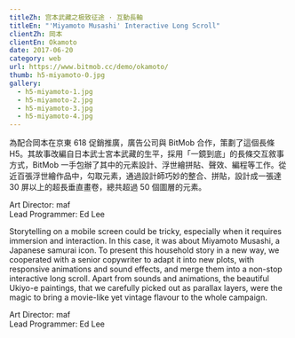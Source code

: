 ```yaml
---
titleZh: 宫本武藏之极致征途 · 互動長軸
titleEn: "'Miyamoto Musashi' Interactive Long Scroll"
clientZh: 岡本
clientEn: Okamoto
date: 2017-06-20
category: web
url: https://www.bitmob.cc/demo/okamoto/
thumb: h5-miyamoto-0.jpg
gallery:
  - h5-miyamoto-1.jpg
  - h5-miyamoto-2.jpg
  - h5-miyamoto-3.jpg
  - h5-miyamoto-4.jpg
---
```


為配合岡本在京東 618 促銷推廣，廣告公司與 BitMob 合作，策劃了這個長條 H5。其故事改編自日本武士宮本武藏的生平，採用「一鏡到底」的長條交互敘事方式，BitMob 一手包辦了其中的元素設計、浮世繪拼貼、聲效、編程等工作。從近百張浮世繪作品中，勾取元素，通過設計師巧妙的整合、拼貼，設計成一張達 30 屏以上的超長垂直畫卷，總共超過 50 個圖層的元素。

Art Director: maf<br/>Lead Programmer: Ed Lee

<!-- lang -->

Storytelling on a mobile screen could be tricky, especially when it requires immersion and interaction. In this case, it was about Miyamoto Musashi, a Japanese samurai icon. To present this household story in a new way, we cooperated with a senior copywriter to adapt it into new plots, with responsive animations and sound effects, and merge them into a non-stop interactive long scroll. Apart from sounds and animations, the beautiful Ukiyo-e paintings, that we carefully picked out as parallax layers, were the magic to bring a movie-like yet vintage flavour to the whole campaign.

Art Director: maf<br/>Lead Programmer: Ed Lee
